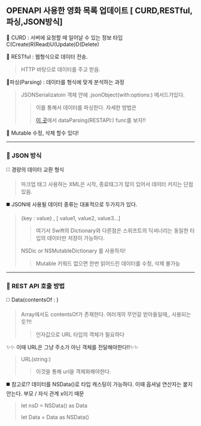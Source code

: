 ## OPENAPI 사용한 영화 목록 업데이트 [ CURD,RESTful,파싱,JSON방식]

🌱 CURD : 서버에 요청할 때 일어날 수 있는 정보 타입C(Create)R(Read)U(Update)D(Delete)

🌱 RESTful : 웹형식으로 데이터 전송.
> HTTP 바탕으로 데이터를 주고 받음.

🌱파싱(Parsing) : 데이터를 형식에 맞게 분석하는 과정
> JSONSerializatoin 객체 안에 .jsonObject(with:options:) 메서드가있다.
> > 이를 통해서 데이터를 파싱한다.  자세한 방법은 
> >
> ><a href="https://github.com/SHcommit/SwiftStudy_No2/blob/master/Ch9_RESTAPI/MovieChart-RESTAPI/MovieChart-RESTAPI/ListViewController.swift">이 곳</a>에서 dataParsing(RESTAPI:) func를 보자!!

🌱 Mutable 수정, 삭제 할수 있다!

---

### 🔭 JSON 방식 

:white_medium_square: 경량의 데이터 교환 형식

> 마크업 태그 사용하는 XML은 시작, 종료태그가 많이 있어서 데이터 커지는 단점있음. 


:black_medium_square: JSON에 사용될 데이터 종류는 대표적으로 두가지가 있다.

> {key : value} , [ value1, value2, value3...]
> > 여기서 Swift의 Dictionary와 다른점은 스위프트의 딕셔너리는 동일한 타입의 데이터만 저장이 가능하다.
> 
> NSDic or NSMutableDictionary 를 사용하자! 
> > Mutable 키워드 없으면 한번 읽어드린 데이터를 수정, 삭제 불가능

 ---
 ### 🔭 REST API 호출 방법

:white_medium_square: Data(contentsOf : )
> Array에서도 contentsOf가 존재한다. 여러개의 무언갈 받아들일때,, 사용되는 듯?!!
> >인자값으로 URL 타입의 객체가 필요하다

✨✨ 이때 URL은 그냥 주소가 아닌 객체를 전달해야한다!!✨✨
> URL(string:) 
> > 이것을 통해 url을 객체화해야한다.

:black_medium_square: 참고로!? 데이터를 NSData()로 타입 캐스팅이 가능하다. 이때 옵셔널 연산자는 붙지 안는다. 부모 / 자식 관계 x이기 때문

> let nsD = NSData() as Data
> 
>let Data = Data as NSData()
